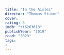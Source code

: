 ```yaml
---
title: "In the Aisles"
director: "Thomas Stuber"
cover: 
rating: 8
imdb: "tt6263618"
publishYear: "2019"
read: "2023"
tags:
- 
---
```

